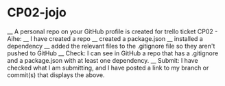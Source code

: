 # CP02-jojo 
__ A personal repo on your GitHub profile is created for trello ticket CP02 - Aihe:
__ I have created a repo
__ created a package.json
__ installed a dependency
__ added the relevant files to the .gitignore file so they aren't pushed to GitHub
__ Check: I can see in GitHub a repo that has a .gitignore and a package.json with at least one dependency.
__ Submit: I have checked what I am submitting, and I have posted a link to my branch or commit(s) that displays the above.
